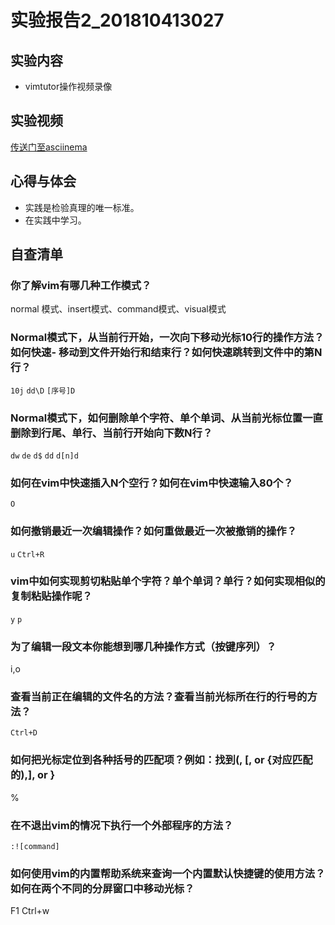 # 实验报告2_201810413027
## 实验内容
- vimtutor操作视频录像
## 实验视频
[传送门至asciinema](https://asciinema.org/a/ci9b3FRWz19SuGyU6IcM2jmRO)

## 心得与体会
- 实践是检验真理的唯一标准。
- 在实践中学习。

## 自查清单
### 你了解vim有哪几种工作模式？
   normal 模式、insert模式、command模式、visual模式
### Normal模式下，从当前行开始，一次向下移动光标10行的操作方法？如何快速- 移动到文件开始行和结束行？如何快速跳转到文件中的第N行？
`10j`
`dd\D`
`[序号]D`
### Normal模式下，如何删除单个字符、单个单词、从当前光标位置一直删除到行尾、单行、当前行开始向下数N行？
`dw` `de` `d$` `dd` `d[n]d`
### 如何在vim中快速插入N个空行？如何在vim中快速输入80个？
`O` 
### 如何撤销最近一次编辑操作？如何重做最近一次被撤销的操作？
`u`  `Ctrl+R`
### vim中如何实现剪切粘贴单个字符？单个单词？单行？如何实现相似的复制粘贴操作呢？
`y` `p`
### 为了编辑一段文本你能想到哪几种操作方式（按键序列）？
i,o
### 查看当前正在编辑的文件名的方法？查看当前光标所在行的行号的方法？
`Ctrl+D`

### 如何把光标定位到各种括号的匹配项？例如：找到(, [, or {对应匹配的),], or }
%
### 在不退出vim的情况下执行一个外部程序的方法？
```:![command]```
### 如何使用vim的内置帮助系统来查询一个内置默认快捷键的使用方法？如何在两个不同的分屏窗口中移动光标？
F1
Ctrl+w


